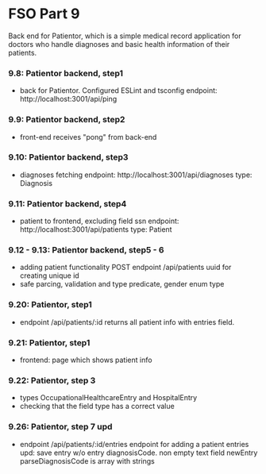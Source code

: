 # FSO Part 9

  Back end for Patientor, which is a simple medical record application for doctors who handle diagnoses and basic health information of their patients.


### 9.8: Patientor backend, step1

  - back for Patientor. Configured ESLint and tsconfig
      endpoint: http://localhost:3001/api/ping

### 9.9: Patientor backend, step2

  - front-end receives "pong" from back-end

### 9.10: Patientor backend, step3

  - diagnoses fetching
      endpoint: http://localhost:3001/api/diagnoses
      type: Diagnosis

### 9.11: Patientor backend, step4

  - patient to frontend, excluding field ssn
      endpoint: http://localhost:3001/api/patients
      type: Patient

### 9.12 - 9.13: Patientor backend, step5 - 6

  - adding patient functionality
      POST endpoint /api/patients
      uuid for creating unique id
  - safe parcing, validation and type predicate, gender enum type


### 9.20: Patientor, step1

  - endpoint /api/patients/:id returns all patient info with entries field.


### 9.21: Patientor, step1

  - frontend: page which shows patient info


### 9.22: Patientor, step 3
  
  - types OccupationalHealthcareEntry and HospitalEntry
  - checking that the field type has a correct value

### 9.26: Patientor, step 7 upd

  - endpoint /api/patients/:id/entries endpoint for adding a patient entries
  upd: 
    save entry w/o entry diagnosisCode.
    non empty text field
    newEntry parseDiagnosisCode is array with strings